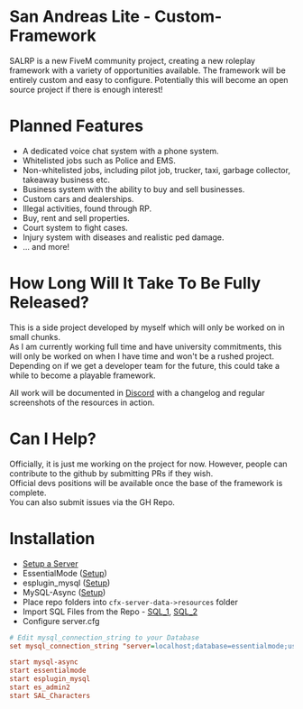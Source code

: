 # San Andreas Lite - Custom-Framework

SALRP is a new FiveM community project, creating a new roleplay framework with a variety of opportunities available. The framework will be entirely custom and easy to configure. Potentially this will become an open source project if there is enough interest!

# Planned Features

- A dedicated voice chat system with a phone system.
- Whitelisted jobs such as Police and EMS.
- Non-whitelisted jobs, including pilot job, trucker, taxi, garbage collector, takeaway business etc.
- Business system with the ability to buy and sell businesses.
- Custom cars and dealerships.
- Illegal activities, found through RP.
- Buy, rent and sell properties.
- Court system to fight cases.
- Injury system with diseases and realistic ped damage.
- ... and more!

# How Long Will It Take To Be Fully Released?

This is a side project developed by myself which will only be worked on in small chunks.  
As I am currently working full time and have university commitments, this will only be worked on when I have time and won't be a rushed project.  
Depending on if we get a developer team for the future, this could take a while to become a playable framework.  
  
All work will be documented in [Discord](https://discord.gg/NMSSdWj) with a changelog and regular screenshots of the resources in action.

# Can I Help?

Officially, it is just me working on the project for now. However, people can contribute to the github by submitting PRs if they wish.  
Official devs positions will be available once the base of the framework is complete.  
You can also submit issues via the GH Repo.

# Installation
- [Setup a Server](https://docs.fivem.net/docs/server-manual/setting-up-a-server)
- EssentialMode ([Setup](https://docs.kanersps.pw/docs/essentialmode/installation))
- esplugin_mysql ([Setup](https://github.com/kanersps/esplugin_mysql/))
- MySQL-Async ([Setup](https://docs.kanersps.pw/docs/essentialmode/database))
- Place repo folders into `cfx-server-data->resources` folder
- Import SQL Files from the Repo - [SQL_1](https://github.com/ThomasPritchard/San-Andreas-Lite---Custom-Framework/blob/master/esplugin_mysql/esplugin_mysql.sql), [SQL_2](https://github.com/ThomasPritchard/San-Andreas-Lite---Custom-Framework/blob/master/SAL_Characters/character.sql)
- Configure server.cfg
```cfg
# Edit mysql_connection_string to your Database
set mysql_connection_string "server=localhost;database=essentialmode;userid=root;"

start mysql-async
start essentialmode
start esplugin_mysql
start es_admin2
start SAL_Characters
```
